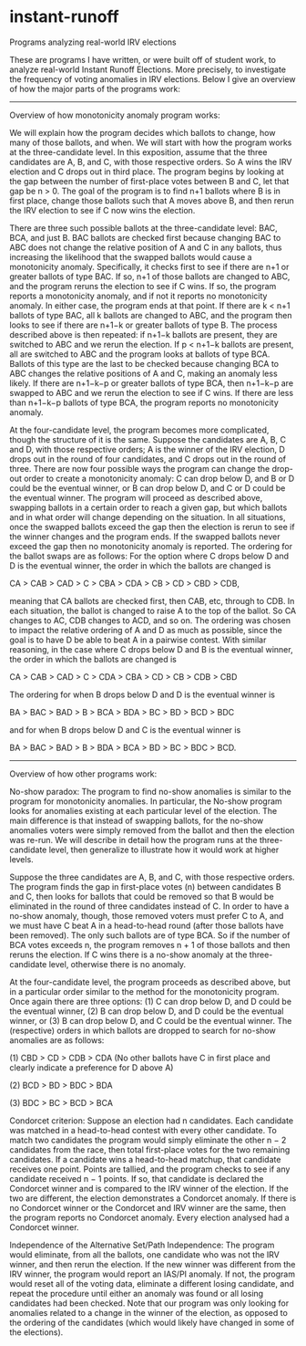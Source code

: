 # instant-runoff
Programs analyzing real-world IRV elections

These are programs I have written, or were built off of student work, to analyze real-world Instant Runoff Elections.  More precisely, to investigate the frequency of voting anomalies in IRV elections.  Below I give an overview of how the major parts of the programs work:
_______________________________________________________________
Overview of how monotonicity anomaly program works:

We will explain how the program decides which ballots to change, how many of those ballots, and when. We will start with how the program works at the three-candidate level. In this exposition, assume that the three candidates are A, B, and C, with those respective orders. So A wins the IRV election and C drops out in third place. The program begins by looking at the gap between the number of first-place votes between B and C, let that gap be n > 0. The goal of the program is to find n+1 ballots where B is in first place, change those ballots such that A moves above B, and then rerun the IRV election to see if C now wins the election. 

There are three such possible ballots at the three-candidate level: BAC, BCA, and just B. BAC ballots are checked first because changing BAC to ABC does not change the relative position of A and C in any ballots, thus increasing the likelihood that the swapped ballots would cause a monotonicity anomaly. Specifically, it checks first to see if there are n+1 or greater ballots of type BAC. If so, n+1 of those ballots are changed to ABC, and the program reruns the election to see if C wins. If so, the program reports a monotonicity anomaly, and if not it reports no monotonicity anomaly. In either case, the program ends at that point. If there are k < n+1 ballots of type BAC, all k ballots are changed to ABC, and the program then looks to see if there are n+1−k or greater ballots of type B. The process described above is then repeated: if n+1−k ballots are present, they are switched to ABC and we rerun the election. If p < n+1−k ballots are present, all are switched to ABC and the program looks at ballots of type BCA. Ballots of this type are the last to be checked because changing BCA to ABC changes the relative positions of A and C, making an anomaly less likely. If there are n+1−k−p or greater ballots of type BCA, then n+1−k−p are swapped to ABC and we rerun the election to see if C wins. If there are less than n+1−k−p ballots of type BCA, the program reports no monotonicity anomaly. 

At the four-candidate level, the program becomes more complicated, though the structure of it is the same. Suppose the candidates are A, B, C and D, with those respective orders; A is the winner of the IRV election, D drops out in the round of four candidates, and C drops out in the round of three. There are now four possible ways the program can change the drop-out order to create a monotonicity anomaly: C can drop below D, and B or D could be the eventual winner, or B can drop below D, and C or D could be the eventual winner. The program will proceed as described above, swapping ballots in a certain order to reach a given gap, but which ballots and in what order will change depending on the situation. In all situations, once the swapped ballots exceed the gap then the election is rerun to see if the winner changes and the program ends. If the swapped ballots never exceed the gap then no monotonicity anomaly is reported. The ordering for the ballot swaps are as follows: 
For the option where C drops below D and D is the eventual winner, the order in which the ballots are changed is 

CA > CAB > CAD > C > CBA > CDA > CB > CD > CBD > CDB, 

meaning that CA ballots are checked first, then CAB, etc, through to CDB. In each situation, the ballot is changed to raise A to the top of the ballot. So CA changes to AC, CDB changes to ACD, and so on. The ordering was chosen to impact the relative ordering of A and D as much as possible, since the goal is to have D be able to beat A in a pairwise contest. With similar reasoning, in the case where C drops below D and B is the eventual winner, the order in which the ballots are changed is 

CA > CAB > CAD > C > CDA > CBA > CD > CB > CDB > CBD 

The ordering for when B drops below D and D is the eventual winner is 

BA > BAC > BAD > B > BCA > BDA > BC > BD > BCD > BDC 

and for when B drops below D and C is the eventual winner is 

BA > BAC > BAD > B > BDA > BCA > BD > BC > BDC > BCD. 

____________________________________________________________________________
Overview of how other programs work:

No-show paradox: The program to find no-show anomalies is similar to the program for monotonicity anomalies. In particular, the No-show program looks for anomalies existing at each particular level of the election. The main difference is that instead of swapping ballots, for the no-show anomalies voters were simply removed from the ballot and then the election was re-run. We will describe in detail how the program runs at the three-candidate level, then generalize to illustrate how it would work at higher levels. 

Suppose the three candidates are A, B, and C, with those respective orders. The program finds the gap in first-place votes (n) between candidates B and C, then looks for ballots that could be removed so that B would be eliminated in the round of three candidates instead of C. In order to have a no-show anomaly, though, those removed voters must prefer C to A, and we must have C beat A in a head-to-head round (after those ballots have been removed). The only such ballots are of type BCA. So if the number of BCA votes exceeds n, the program removes n + 1 of those ballots and then reruns the election. If C wins there is a no-show anomaly at the three-candidate level, otherwise there is no anomaly. 

At the four-candidate level, the program proceeds as described above, but in a particular order similar to the method for the monotonicity program. Once again there are three options: (1) C can drop below D, and D could be the eventual winner, (2) B can drop below D, and D could be the eventual winner, or (3) B can drop below D, and C could be the eventual winner. The (respective) orders in which ballots are dropped to search for no-show anomalies are as follows: 

(1)	 CBD > CD > CDB > CDA (No other ballots have C in first place and clearly indicate a preference for D above A) 

(2)	BCD > BD > BDC > BDA 

(3)	BDC > BC > BCD > BCA 

Condorcet criterion: Suppose an election had n candidates. Each candidate was matched in a head-to-head contest with every other candidate. To match two candidates the program would simply eliminate the other n − 2 candidates from the race, then total first-place votes for the two remaining candidates. If a candidate wins a head-to-head matchup, that candidate receives one point. Points are tallied, and the program checks to see if any candidate received n − 1 points. If so, that candidate is declared the Condorcet winner and is compared to the IRV winner of the election. If the two are different, the election demonstrates a Condorcet anomaly. If there is no Condorcet winner or the Condorcet and IRV winner are the same, then the program reports no Condorcet anomaly. Every election analysed had a Condorcet winner.

Independence of the Alternative Set/Path Independence: The program would eliminate, from all the ballots, one candidate who was not the IRV winner, and then rerun the election. If the new winner was different from the IRV winner, the program would report an IAS/PI anomaly. If not, the program would reset all of the voting data, eliminate a different losing candidate, and repeat the procedure until either an anomaly was found or all losing candidates had been checked. Note that our program was only looking for anomalies related to a change in the winner of the election, as opposed to the ordering of the candidates (which would likely have changed in some of the elections). 

